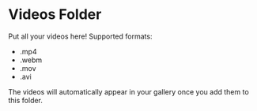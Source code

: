 # Videos Folder

Put all your videos here! Supported formats:
- .mp4
- .webm
- .mov
- .avi

The videos will automatically appear in your gallery once you add them to this folder.
